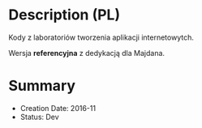 # Description (PL)
Kody z laboratoriów tworzenia aplikacji internetowytch.

Wersja **referencyjna** z dedykacją dla Majdana.

# Summary
- Creation Date: 2016-11
- Status: Dev